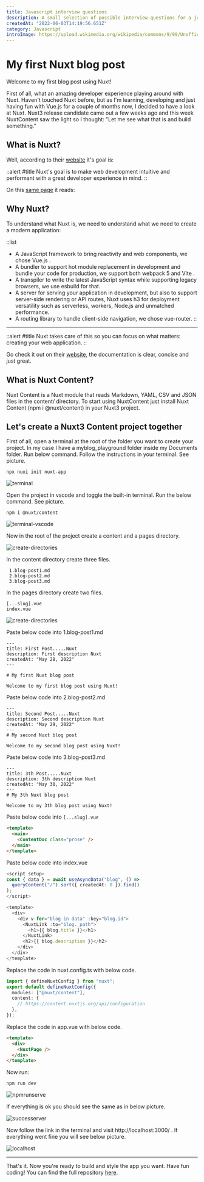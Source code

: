 ```yaml
---
title: Javascript interview questions
description: A small selection of possible interview questions for a junior JavaScript developer.
createdAt: "2022-06-03T14:19:56.651Z"
category: Javascript
introImage: https://upload.wikimedia.org/wikipedia/commons/9/99/Unofficial_JavaScript_logo_2.svg
---
```


# My first Nuxt blog post

Welcome to my first blog post using Nuxt!

First of all, what an amazing developer experience playing around with Nuxt. Haven't touched Nuxt before, but as I'm learning, developing and just having fun with Vue.js for a couple of months now, I decided to have a look at Nuxt. Nuxt3 release candidate came out a few weeks ago and this week NuxtContent saw the light so I thought: "Let me see what that is and build something."

## What is Nuxt?

Well, according to their [website](https://v3.nuxtjs.org/guide/concepts/introduction) it's goal is:

::alert
#title
Nuxt's goal is to make web development intuitive and performant with a great developer experience in mind.
::

On this [same page](https://v3.nuxtjs.org/guide/concepts/introduction) it reads:
## Why Nuxt?
To understand what Nuxt is, we need to understand what we need to create a modern application:

::list
- A JavaScript framework to bring reactivity and web components, we chose Vue.js .
- A bundler to support hot module replacement in development and bundle your code for production, we support both webpack 5 and Vite .
- A transpiler to write the latest JavaScript syntax while supporting legacy browsers, we use esbuild for that.
- A server for serving your application in development, but also to support server-side rendering or API routes, Nuxt uses h3 for deployment versatility such as serverless, workers, Node.js and unmatched performance.
- A routing library to handle client-side navigation, we chose vue-router.
::

---

::alert
#title
Nuxt takes care of this so you can focus on what matters: creating your web application.
::

Go check it out on their [website](https://v3.nuxtjs.org/), the documentation is clear, concise and just great.

## What is Nuxt Content?
Nuxt Content is a Nuxt module that reads Markdown, YAML, CSV and JSON files in the content/ directory. To start using NuxtContent just install Nuxt Content (npm i @nuxt/content) in your Nuxt3 project.

## Let's create a Nuxt3 Content project together

First of all, open a terminal at the root of the folder you want to create your project. In my case I have a myblog_playground folder inside my Documents folder. Run below command. Follow the instructions in your terminal. See picture.

```
npx nuxi init nuxt-app
```
![terminal](/images/blog1/image1.png)

Open the project in vscode and toggle the built-in terminal. Run the below command. See picture.

```
npm i @nuxt/content
```

![terminal-vscode](/images/blog1/image2.png)

Now in the root of the project create a content and a pages directory.

![create-directories](/images/blog1/image3.png)

In the content directory create three files.

```
 1.blog-post1.md
 2.blog-post2.md
 3.blog-post3.md
 ```

 In the pages directory create two files. 

```
[...slug].vue
index.vue
```

![create-directories](/images/blog1/image4.png)

Paste below code into 1.blog-post1.md

```
---
title: First Post.....Nuxt
description: First description Nuxt
createdAt: "May 28, 2022"
---

# My first Nuxt blog post

Welcome to my first blog post using Nuxt!
```

Paste below code into 2.blog-post2.md

```
---
title: Second Post.....Nuxt
description: Second description Nuxt
createdAt: "May 29, 2022"
---
# My second Nuxt blog post

Welcome to my second blog post using Nuxt!
```

Paste below code into 3.blog-post3.md

```
---
title: 3th Post.....Nuxt
description: 3th description Nuxt
createdAt: "May 30, 2022"
---
# My 3th Nuxt blog post

Welcome to my 3th blog post using Nuxt!
```

Paste below code into ```[...slug].vue```


```html
<template>
  <main>
    <ContentDoc class="prose" />
  </main>
</template>
```

Paste below code into index.vue

```ts
<script setup>
const { data } = await useAsyncData("blog", () =>
  queryContent("/").sort({ createdAt: 0 }).find()
);
</script>

<template>
  <div>
    <div v-for="blog in data" :key="blog.id">
      <NuxtLink :to="blog._path">
        <h1>{{ blog.title }}</h1>
      </NuxtLink>
      <h2>{{ blog.description }}</h2>
    </div>
  </div>
</template>
```

Replace the code in nuxt.config.ts with below code.

```ts
import { defineNuxtConfig } from "nuxt";
export default defineNuxtConfig({
  modules: ["@nuxt/content"],
  content: {
    // https://content.nuxtjs.org/api/configuration
  },
});
```

Replace the code in app.vue with below code.

```html
<template>
  <div>
    <NuxtPage />
  </div>
</template>
```

Now run:

```
npm run dev
```

![npmrunserve](/images/blog1/image5.png)

If everything is ok you should see the same as in below picture.

![successerver](/images/blog1/image6.png)

Now follow the link in the terminal and visit http://localhost:3000/ . If everything went fine you will see below picture.

![localhost](/images/blog1/image7.png)

---

That's it. Now you're ready to build and style the app you want. Have fun coding!
You can find the full repository [here](https://github.com/jeroen-engineer/nuxt-content-simple-blog-starter).






